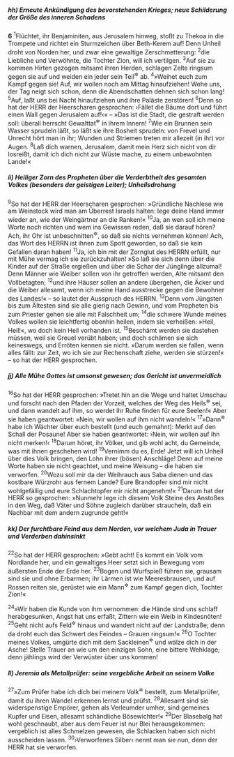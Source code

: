 ##### hh) Erneute Ankündigung des bevorstehenden Krieges; neue Schilderung der Größe des inneren Schadens

__6__
<sup>1</sup>Flüchtet, ihr Benjaminiten, aus Jerusalem hinweg, stoßt zu Thekoa in die Trompete und richtet ein Sturmzeichen über Beth-Kerem auf! Denn Unheil droht von Norden her, und zwar eine gewaltige Zerschmetterung:
<sup>2</sup>die Liebliche und Verwöhnte, die Tochter Zion, will ich vertilgen.
<sup>3</sup>Auf sie zu kommen Hirten gezogen mitsamt ihren Herden, schlagen Zelte ringsum gegen sie auf und weiden ein jeder sein Teil<sup title="= seinen Bereich">&#x2732;</sup> ab.
<sup>4</sup>»Weihet euch zum Kampf gegen sie! Auf, wir wollen noch am Mittag hinaufziehen! Wehe uns, der Tag neigt sich schon, denn die Abendschatten dehnen sich schon lang!
<sup>5</sup>Auf, laßt uns bei Nacht hinaufziehen und ihre Paläste zerstören!
<sup>6</sup>Denn so hat der HERR der Heerscharen gesprochen: ›Fället die Bäume dort und führt einen Wall gegen Jerusalem auf!‹« – »Das ist die Stadt, die gestraft werden soll: überall herrscht Gewalttat<sup title="oder: Unrecht">&#x2732;</sup> in ihrem Innern!
<sup>7</sup>Wie ein Brunnen sein Wasser sprudeln läßt, so läßt sie ihre Bosheit sprudeln: von Frevel und Unrecht hört man in ihr; Wunden und Striemen treten mir allezeit (in ihr) vor Augen.
<sup>8</sup>Laß dich warnen, Jerusalem, damit mein Herz sich nicht von dir losreißt, damit ich dich nicht zur Wüste mache, zu einem unbewohnten Lande!«

##### ii) Heiliger Zorn des Propheten über die Verderbtheit des gesamten Volkes (besonders der geistigen Leiter); Unheilsdrohung

<sup>9</sup>So hat der HERR der Heerscharen gesprochen: »Gründliche Nachlese wie am Weinstock wird man am Überrest Israels halten: lege deine Hand immer wieder an, wie der Weingärtner an die Ranken!«
<sup>10</sup>Ja, an wen soll ich meine Worte noch richten und wem ins Gewissen reden, daß sie darauf hören? Ach, ihr Ohr ist unbeschnitten<sup title="= taub">&#x2732;</sup>, so daß sie nichts vernehmen können! Ach, das Wort des HERRN ist ihnen zum Spott geworden, so daß sie kein Gefallen daran haben!
<sup>11</sup>Ja, ich bin mit der Zornglut des HERRN erfüllt, nur mit Mühe vermag ich sie zurückzuhalten! »So laß sie sich denn über die Kinder auf der Straße ergießen und über die Schar der Jünglinge allzumal! Denn Männer wie Weiber sollen von ihr getroffen werden, Alte mitsamt den Vollbetagten;
<sup>12</sup>und ihre Häuser sollen an andere übergehen, die Äcker und die Weiber allesamt, wenn ich meine Hand ausstrecke gegen die Bewohner des Landes!« – so lautet der Ausspruch des HERRN.
<sup>13</sup>Denn vom Jüngsten bis zum Ältesten sind sie alle gierig nach Gewinn, und vom Propheten bis zum Priester gehen sie alle mit Falschheit um;
<sup>14</sup>die schwere Wunde meines Volkes wollen sie leichtfertig obenhin heilen, indem sie verheißen: »Heil, Heil!«, wo doch kein Heil vorhanden ist.
<sup>15</sup>Beschämt werden sie dastehen müssen, weil sie Greuel verübt haben; und doch schämen sie sich keineswegs, und Erröten kennen sie nicht. »Darum werden sie fallen, wenn alles fällt: zur Zeit, wo ich sie zur Rechenschaft ziehe, werden sie stürzen!« – so hat der HERR gesprochen.

##### jj) Alle Mühe Gottes ist umsonst gewesen; das Gericht ist unvermeidlich

<sup>16</sup>So hat der HERR gesprochen: »Tretet hin an die Wege und haltet Umschau und forscht nach den Pfaden der Vorzeit, welches der Weg des Heils<sup title="oder: zum Glück">&#x2732;</sup> sei, und dann wandelt auf ihm, so werdet ihr Ruhe finden für eure Seelen!« Aber sie haben geantwortet: »Nein, wir wollen auf ihm nicht wandeln!«
<sup>17</sup>»Dann<sup title="oder: trotzdem">&#x2732;</sup> habe ich Wächter über euch bestellt (und euch gemahnt): Merkt auf den Schall der Posaune! Aber sie haben geantwortet: ›Nein, wir wollen auf ihn nicht merken!‹
<sup>18</sup>Darum höret, ihr Völker, und gib wohl acht, du Gemeinde, was mit ihnen geschehen wird!
<sup>19</sup>Vernimm du es, Erde! Jetzt will ich Unheil über dies Volk bringen, den Lohn ihrer (bösen) Anschläge! Denn auf meine Worte haben sie nicht geachtet, und meine Weisung – die haben sie verworfen.
<sup>20</sup>Wozu soll mir da der Weihrauch aus Saba dienen und das kostbare Würzrohr aus fernem Lande? Eure Brandopfer sind mir nicht wohlgefällig und eure Schlachtopfer mir nicht angenehm!«
<sup>21</sup>Darum hat der HERR so gesprochen: »Nunmehr lege ich diesem Volk Steine des Anstoßes in den Weg, daß Väter und Söhne zugleich darüber straucheln, daß ein Nachbar mit dem andern zugrunde geht!«

##### kk) Der furchtbare Feind aus dem Norden, vor welchem Juda in Trauer und Verderben dahinsinkt

<sup>22</sup>So hat der HERR gesprochen: »Gebt acht! Es kommt ein Volk vom Nordlande her, und ein gewaltiges Heer setzt sich in Bewegung vom äußersten Ende der Erde her.
<sup>23</sup>Bogen und Wurfspieß führen sie, grausam sind sie und ohne Erbarmen; ihr Lärmen ist wie Meeresbrausen, und auf Rossen reiten sie, gerüstet wie ein Mann<sup title="= Krieger">&#x2732;</sup> zum Kampf gegen dich, Tochter Zion!«

<sup>24</sup>»Wir haben die Kunde von ihm vernommen: die Hände sind uns schlaff herabgesunken, Angst hat uns erfaßt, Zittern wie ein Weib in Kindesnöten!
<sup>25</sup>Geht nicht aufs Feld<sup title="oder: ins Freie">&#x2732;</sup> hinaus und wandert nicht auf der Landstraße; denn da droht euch das Schwert des Feindes – Grauen ringsum!«
<sup>26</sup>O Tochter meines Volkes, umgürte dich mit dem Sackleinen<sup title="= Trauergewand">&#x2732;</sup> und wälze dich in der Asche! Stelle Trauer an wie um den einzigen Sohn, eine bittere Wehklage; denn jählings wird der Verwüster über uns kommen!

##### ll) Jeremia als Metallprüfer: seine vergebliche Arbeit an seinem Volke

<sup>27</sup>»Zum Prüfer habe ich dich bei meinem Volk<sup title="oder: für mein Volk">&#x2732;</sup> bestellt, zum Metallprüfer, damit du ihren Wandel erkennen lernst und prüfst.
<sup>28</sup>Allesamt sind sie widerspenstige Empörer, gehen als Verleumder umher, sind gemeines Kupfer und Eisen, allesamt schändliche Bösewichter!«
<sup>29</sup>Der Blasebalg hat wohl geschnaubt, aber aus dem Feuer ist nur Blei herausgekommen: vergeblich ist alles Schmelzen gewesen, die Schlacken haben sich nicht ausscheiden lassen.
<sup>30</sup>›Verworfenes Silber‹ nennt man sie nun, denn der HERR hat sie verworfen.